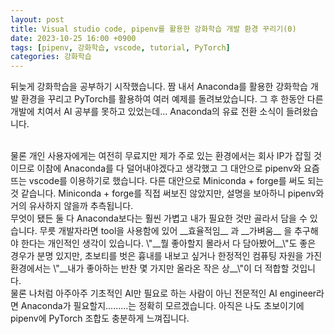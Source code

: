 ```yaml
---
layout: post
title: Visual studio code, pipenv를 활용한 강화학습 개발 환경 꾸리기(0)
date: 2023-10-25 16:00 +0900
tags: [pipenv, 강화학습, vscode, tutorial, PyTorch]
categories: 강화학습
---
```


뒤늦게 강화학습을 공부하기 시작했습니다.
짬 내서 Anaconda를 활용한 강화학습 개발 환경을 꾸리고 PyTorch를 활용하여 여러 예제를 돌려보았습니다.
그 후 한동안 다른 개발에 치여서 AI 공부를 못하고 있었는데...
Anaconda의 유료 전환 소식이 들려왔습니다.

<br/>
물론 개인 사용자에게는 여전히 무료지만 제가 주로 있는 환경에서는 회사 IP가 잡힐 것이므로 이참에 Anaconda를 다 덜어내야겠다고 생각했고 그 대안으로 pipenv와 요즘 뜨는 vscode를 이용하기로 했습니다.
다른 대안으로 Miniconda + forge를 써도 되는 것 같습니다.
Miniconda + forge를 직접 써보진 않았지만, 설명을 보아하니 pipenv와 거의 유사하지 않을까 추측됩니다.

<br/>
무엇이 됐든 둘 다 Anaconda보다는 훨씬 가볍고 내가 필요한 것만 골라서 담을 수 있습니다.
무릇 개발자라면 tool을 사용함에 있어 __효율적임__ 과 __가벼움__ 을 추구해야 한다는 개인적인 생각이 있습니다.
\"__뭘 좋아할지 몰라서 다 담아봤어__\"도 좋은 경우가 분명 있지만, 초보티를 벗은 흉내를 내보고 싶거나 한정적인 컴퓨팅 자원을 가진 환경에서는 \"__내가 좋아하는 반찬 몇 가지만 올라온 작은 상__\"이 더 적합할 것입니다.

<br/>
물론 나처럼 아주아주 기초적인 AI만 필요로 하는 사람이 아닌 전문적인 AI engineer라면 Anaconda가 필요할지.........는 정확히 모르겠습니다.
아직은 나도 초보이기에 pipenv에 PyTorch 조합도 충분하게 느껴집니다.